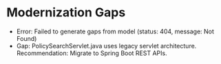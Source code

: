 # Modernization Gaps

- Error: Failed to generate gaps from model (status: 404, message: Not Found)
- Gap: PolicySearchServlet.java uses legacy servlet architecture. Recommendation: Migrate to Spring Boot REST APIs.

